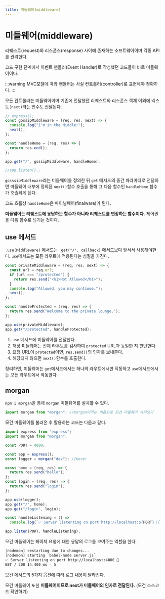 ```yaml
---
title: 미들웨어(middleware)
---
```


# 미들웨어(middleware)

리퀘스트(request)와 리스폰스(response) 사이에 존재하는 소프트웨어이며 각종 API를 관리한다.

코드 구현 단계에서 이벤트 핸들러(Event Handler)로 작성했던 코드들이 바로 미들웨어이다.

:::warning
MVC모델에 따라 핸들러는 사실 컨트롤러(controller)로 표현해야 정확하다.
:::

모든 컨트롤러는 미들웨어이며 기존에 전달했던 리퀘스트와 리스폰스 객체 이외에 넥스트`(next)`라는 변수도 전달된다.

```js
// express();
const gossipMiddleware = (req, res, next) => {
  console.log("I'm in the Middle!");
  next();
};

const handleHome = (req, res) => {
  return res.end();
};

app.get("/", gossipMiddleware, handleHome);

//app.listen()..
```

`gosssipMiddleware`라는 미들웨어를 정의한 뒤 `get` 메서드의 중간 파라미터로 전달하면 미들웨어 내부에 정의된 `next()`함수 호출을 통해 그 다음 함수인 `handleHome` 함수가 호출되게 된다.

코드 흐름상 `handleHome`은 파이널웨어(finalware)가 된다.

**미들웨어는 리퀘스트에 응답하는 함수가 아니라 리퀘스트를 연장하는 함수이다.** 제어권을 다음 함수로 넘기는 것이다.

## use 메서드

`.use(Middleware)` 메서드는 `.get("/", callback)` 메서드보다 앞서서 사용해야한다. `use`메서드는 모든 라우트에 적용된다는 성질을 가진다.

```js
const privateMiddleware = (req, res, next) => {
  const url = req.url;
  if (url === "/protected") {
    return res.send("<h1>Not Allowed</h1>");
  }
  console.log("Allowed, you may continue.");
  next();
};

const handleProtected = (req, res) => {
  return res.send("Welcome to the private lounge.");
};

app.use(privateMiddleware);
app.get("/protected", handleProtected);
```

1. `use` 메서드에 미들웨어를 전달한다.
2. 해당 미들웨어는 전체 라우트를 검사하여 `protected` URL과 동일한 지 판단한다.
3. 요청 URL이 `protected`이면, `res.send()`의 인자를 보내준다.
4. 해당되지 않으면 `next()`함수를 호출한다.

정리하면, 미들웨어는 `get`메서드에서는 하나의 라우트에서만 작동하고 `use`메서드에서는 모든 라우트에서 작동한다.

## morgan

`npm i morgan`을 통해 `morgan` 미들웨어를 설치할 수 있다.

```js
import morgan from "morgan"; //morgan이라는 이름으로 모건 미들웨어 가져오기
```

모건 미들웨어를 불러온 후 활용하는 코드는 다음과 같다.

```js
import express from "express";
import morgan from "morgan";

const PORT = 4000;

const app = express();
const logger = morgan("dev"); //here!

const home = (req, res) => {
  return res.send("hello");
};
const login = (req, res) => {
  return res.send("login");
};

app.use(logger);
app.get("/", home);
app.get("/login", login);

const handleListening = () =>
  console.log(`✅ Server listenting on port http://localhost:${PORT} 🚀`);

app.listen(PORT, handleListening);
```

모건 미들웨어는 페이지 요청에 대한 응답의 로그를 보여주는 역할을 한다.

```sh
[nodemon] restarting due to changes...
[nodemon] starting `babel-node server.js`
✅ Server listenting on port http://localhost:4000 🚀
GET / 200 14.400 ms - 5
```

모건 메서드의 5가지 옵션에 따라 로그 내용이 달라진다.

모건 미들웨어 또한 **미들웨어이므로 next가 미들웨어의 인자로 전달된다.** (모건 소스코드 확인하기)
